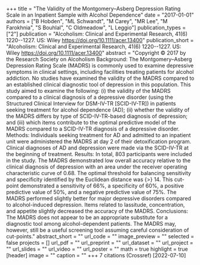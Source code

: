 +++
title = "The Validity of the Montgomery–Asberg Depression Rating Scale in an Inpatient Sample with Alcohol Dependence"
date = "2017-01-01"
authors = ["B Hobden", "ML Schwandt", "M Carey", "MR Lee", "M Farokhnia", "S Bouhlal", "C Oldmeadow", "L Leggio"]
publication_types = ["2"]
publication = "Alcoholism: Clinical and Experimental Research, 41(6) 1220--1227. US: Wiley https://doi.org/10.1111/acer.13400"
publication_short = "Alcoholism: Clinical and Experimental Research, 41(6) 1220--1227. US: Wiley https://doi.org/10.1111/acer.13400"
abstract = "Copyright © 2017 by the Research Society on Alcoholism Background: The Montgomery–Asberg Depression Rating Scale (MADRS) is commonly used to examine depressive symptoms in clinical settings, including facilities treating patients for alcohol addiction. No studies have examined the validity of the MADRS compared to an established clinical diagnostic tool of depression in this population. This study aimed to examine the following: (i) the validity of the MADRS compared to a clinical diagnosis of a depressive disorder (using the Structured Clinical Interview for DSM-IV-TR [SCID-IV-TR]) in patients seeking treatment for alcohol dependence (AD); (ii) whether the validity of the MADRS differs by type of SCID-IV-TR-based diagnosis of depression; and (iii) which items contribute to the optimal predictive model of the MADRS compared to a SCID-IV-TR diagnosis of a depressive disorder. Methods: Individuals seeking treatment for AD and admitted to an inpatient unit were administered the MADRS at day 2 of their detoxification program. Clinical diagnoses of AD and depression were made via the SCID-IV-TR at the beginning of treatment. Results: In total, 803 participants were included in the study. The MADRS demonstrated low overall accuracy relative to the clinical diagnosis of depression with an area under the receiver operating characteristic curve of 0.68. The optimal threshold for balancing sensitivity and specificity identified by the Euclidean distance was {$>$} 14. This cut-point demonstrated a sensitivity of 66%, a specificity of 60%, a positive predictive value of 50%, and a negative predictive value of 75%. The MADRS performed slightly better for major depressive disorders compared to alcohol-induced depression. Items related to lassitude, concentration, and appetite slightly decreased the accuracy of the MADRS. Conclusions: The MADRS does not appear to be an appropriate substitute for a diagnostic tool among alcohol-dependent patients. The MADRS may, however, still be a useful screening tool assuming careful consideration of cut-points."
abstract_short = ""
url_code = ""
image_preview = ""
selected = false
projects = []
url_pdf = ""
url_preprint = ""
url_dataset = ""
url_project = ""
url_slides = ""
url_video = ""
url_poster = ""
math = true
highlight = true
[header]
image = ""
caption = ""
+++
7 citations (Crossref) [2022-07-10]
